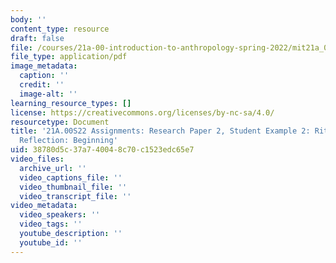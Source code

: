```yaml
---
body: ''
content_type: resource
draft: false
file: /courses/21a-00-introduction-to-anthropology-spring-2022/mit21a_00s22_paper2_ex2.pdf
file_type: application/pdf
image_metadata:
  caption: ''
  credit: ''
  image-alt: ''
learning_resource_types: []
license: https://creativecommons.org/licenses/by-nc-sa/4.0/
resourcetype: Document
title: '21A.00S22 Assignments: Research Paper 2, Student Example 2: Ritual Design
  Reflection: Beginning'
uid: 38780d5c-37a7-4004-8c70-c1523edc65e7
video_files:
  archive_url: ''
  video_captions_file: ''
  video_thumbnail_file: ''
  video_transcript_file: ''
video_metadata:
  video_speakers: ''
  video_tags: ''
  youtube_description: ''
  youtube_id: ''
---
```

